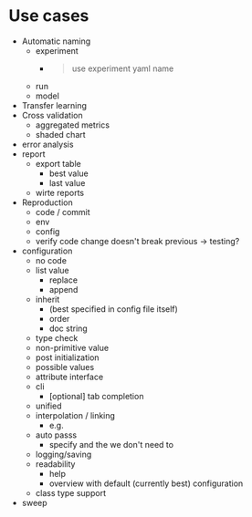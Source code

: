 # Use cases
- Automatic naming
    - experiment 
      - > use experiment yaml name 
    - run
    - model
- Transfer learning
- Cross validation
    - aggregated metrics
    - shaded chart
- error analysis
- report
    - export table
      - best value
      - last value
    - wirte reports
- Reproduction
  - code / commit
  - env
  - config
  - verify code change doesn't break previous -> testing?
- configuration
  - no code
  - list value
    - replace
    - append
  - inherit 
    - (best specified in config file itself)
    - order
    - doc string
  - type check
  - non-primitive value
  - post initialization
  - possible values
  - attribute interface 
  - cli
    - [optional] tab completion 
  - unified
  - interpolation / linking
    - e.g. 
  - auto passs
    - specify and the we don't need to 
  - logging/saving
  - readability
    - help
    - overview with default (currently best) configuration
  - class type support
- sweep
